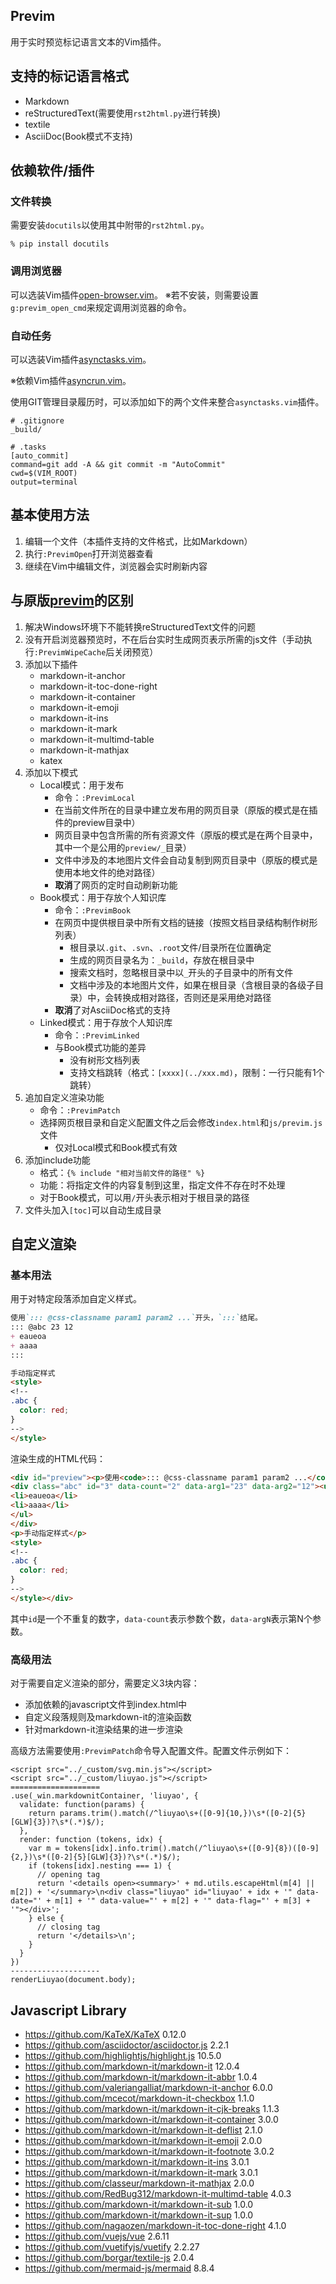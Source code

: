 ## Previm

用于实时预览标记语言文本的Vim插件。

## 支持的标记语言格式

* Markdown
* reStructuredText(需要使用`rst2html.py`进行转换)
* textile
* AsciiDoc(Book模式不支持)

## 依赖软件/插件

### 文件转换

需要安装`docutils`以使用其中附带的`rst2html.py`。

    % pip install docutils

### 调用浏览器

可以选装Vim插件[open-browser.vim](https://github.com/tyru/open-browser.vim)。
※若不安装，则需要设置`g:previm_open_cmd`来规定调用浏览器的命令。

### 自动任务

可以选装Vim插件[asynctasks.vim](https://github.com/skywind3000/asynctasks.vim)。

※依赖Vim插件[asyncrun.vim](https://github.com/skywind3000/asyncrun.vim)。

使用GIT管理目录履历时，可以添加如下的两个文件来整合`asynctasks.vim`插件。

    # .gitignore
    _build/

    # .tasks
    [auto_commit]
    command=git add -A && git commit -m "AutoCommit"
    cwd=$(VIM_ROOT)
    output=terminal

## 基本使用方法

1. 编辑一个文件（本插件支持的文件格式，比如Markdown）
2. 执行`:PrevimOpen`打开浏览器查看
3. 继续在Vim中编辑文件，浏览器会实时刷新内容

## 与原版[previm](https://github.com/previm/previm)的区别

1. 解决Windows环境下不能转换reStructuredText文件的问题
2. 没有开启浏览器预览时，不在后台实时生成网页表示所需的js文件（手动执行`:PrevimWipeCache`后关闭预览）
3. 添加以下插件
    - markdown-it-anchor
    - markdown-it-toc-done-right
    - markdown-it-container
    - markdown-it-emoji
    - markdown-it-ins
    - markdown-it-mark
    - markdown-it-multimd-table
    - markdown-it-mathjax
    - katex
4. 添加以下模式
    - Local模式：用于发布
        - 命令：`:PrevimLocal`
        - 在当前文件所在的目录中建立发布用的网页目录（原版的模式是在插件的preview目录中）
        - 网页目录中包含所需的所有资源文件（原版的模式是在两个目录中，其中一个是公用的`preview/_`目录）
        - 文件中涉及的本地图片文件会自动复制到网页目录中（原版的模式是使用本地文件的绝对路径）
        - **取消**了网页的定时自动刷新功能
    - Book模式：用于存放个人知识库
        - 命令：`:PrevimBook`
        - 在网页中提供根目录中所有文档的链接（按照文档目录结构制作树形列表）
            - 根目录以`.git`、`.svn`、`.root`文件/目录所在位置确定
            - 生成的网页目录名为：`_build`，存放在根目录中
            - 搜索文档时，忽略根目录中以`_`开头的子目录中的所有文件
            - 文档中涉及的本地图片文件，如果在根目录（含根目录的各级子目录）中，会转换成相对路径，否则还是采用绝对路径
        - **取消**了对AsciiDoc格式的支持
    - Linked模式：用于存放个人知识库
        - 命令：`:PrevimLinked`
        - 与Book模式功能的差异
            - 没有树形文档列表
            - 支持文档跳转（格式：`[xxxx](../xxx.md)`，限制：一行只能有1个跳转）
5. 追加自定义渲染功能
    - 命令：`:PrevimPatch`
    - 选择网页根目录和自定义配置文件之后会修改`index.html`和`js/previm.js`文件
        - 仅对Local模式和Book模式有效
6. 添加include功能
    - 格式：`{% include "相对当前文件的路径" %}`
    - 功能：将指定文件的内容复制到这里，指定文件不存在时不处理
    - 对于Book模式，可以用`/`开头表示相对于根目录的路径
7. 文件头加入`[toc]`可以自动生成目录

## 自定义渲染
### 基本用法
用于对特定段落添加自定义样式。
``` markdown
使用`::: @css-classname param1 param2 ...`开头，`:::`结尾。
::: @abc 23 12
+ eaueoa
+ aaaa
:::

手动指定样式
<style>
<!--
.abc {
  color: red;
}
-->
</style>
```

渲染生成的HTML代码：
```html
<div id="preview"><p>使用<code>::: @css-classname param1 param2 ...</code>开头，<code>:::</code>结尾。</p>
<div class="abc" id="3" data-count="2" data-arg1="23" data-arg2="12"><ul>
<li>eaueoa</li>
<li>aaaa</li>
</ul>
</div>
<p>手动指定样式</p>
<style>
<!--
.abc {
  color: red;
}
-->
</style></div>
```
其中`id`是一个不重复的数字，`data-count`表示参数个数，`data-argN`表示第N个参数。

### 高级用法
对于需要自定义渲染的部分，需要定义3块内容：
- 添加依赖的javascript文件到index.html中
- 自定义段落规则及markdown-it的渲染函数
- 针对markdown-it渲染结果的进一步渲染

高级方法需要使用`:PrevimPatch`命令导入配置文件。配置文件示例如下：
```text
<script src="../_custom/svg.min.js"></script>
<script src="../_custom/liuyao.js"></script>
====================
.use(_win.markdownitContainer, 'liuyao', {
  validate: function(params) {
    return params.trim().match(/^liuyao\s+([0-9]{10,})\s*([0-2]{5}[GLW]{3})?\s*(.*)$/);
  },
  render: function (tokens, idx) {
    var m = tokens[idx].info.trim().match(/^liuyao\s+([0-9]{8})([0-9]{2,})\s*([0-2]{5}[GLW]{3})?\s*(.*)$/);
    if (tokens[idx].nesting === 1) {
      // opening tag
      return '<details open><summary>' + md.utils.escapeHtml(m[4] || m[2]) + '</summary>\n<div class="liuyao" id="liuyao' + idx + '" data-date="' + m[1] + '" data-value="' + m[2] + '" data-flag="' + m[3] + '"></div>';
    } else {
      // closing tag
      return '</details>\n';
    }
  }
})
--------------------
renderLiuyao(document.body);
```

## Javascript Library
- https://github.com/KaTeX/KaTeX  0.12.0
- https://github.com/asciidoctor/asciidoctor.js   2.2.1
- https://github.com/highlightjs/highlight.js 10.5.0
- https://github.com/markdown-it/markdown-it  12.0.4
- https://github.com/markdown-it/markdown-it-abbr 1.0.4
- https://github.com/valeriangalliat/markdown-it-anchor   6.0.0
- https://github.com/mcecot/markdown-it-checkbox  1.1.0
- https://github.com/markdown-it/markdown-it-cjk-breaks   1.1.3
- https://github.com/markdown-it/markdown-it-container    3.0.0
- https://github.com/markdown-it/markdown-it-deflist  2.1.0
- https://github.com/markdown-it/markdown-it-emoji    2.0.0
- https://github.com/markdown-it/markdown-it-footnote 3.0.2
- https://github.com/markdown-it/markdown-it-ins  3.0.1
- https://github.com/markdown-it/markdown-it-mark 3.0.1
- https://github.com/classeur/markdown-it-mathjax 2.0.0
- https://github.com/RedBug312/markdown-it-multimd-table  4.0.3
- https://github.com/markdown-it/markdown-it-sub  1.0.0
- https://github.com/markdown-it/markdown-it-sup  1.0.0
- https://github.com/nagaozen/markdown-it-toc-done-right  4.1.0
- https://github.com/vuejs/vue    2.6.11
- https://github.com/vuetifyjs/vuetify    2.2.27
- https://github.com/borgar/textile-js    2.0.4
- https://github.com/mermaid-js/mermaid   8.8.4

